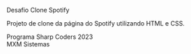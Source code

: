 Desafio Clone Spotify

Projeto de clone da página do Spotify utilizando HTML e CSS.

Programa Sharp Coders 2023  
MXM Sistemas
